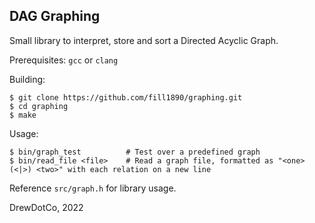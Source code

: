 ## DAG Graphing

Small library to interpret, store and sort a Directed Acyclic Graph.

Prerequisites: `gcc` or `clang`

Building:

```
$ git clone https://github.com/fill1890/graphing.git
$ cd graphing
$ make
```

Usage:

```
$ bin/graph_test          # Test over a predefined graph
$ bin/read_file <file>    # Read a graph file, formatted as "<one> (<|>) <two>" with each relation on a new line
```

Reference `src/graph.h` for library usage.

DrewDotCo, 2022

